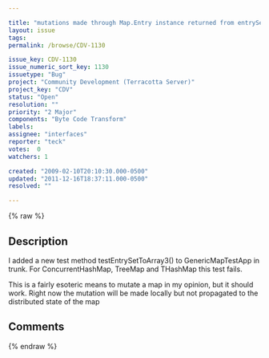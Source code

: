 ```yaml
---

title: "mutations made through Map.Entry instance returned from entrySet().toArray(..) are not visible in the cluster"
layout: issue
tags: 
permalink: /browse/CDV-1130

issue_key: CDV-1130
issue_numeric_sort_key: 1130
issuetype: "Bug"
project: "Community Development (Terracotta Server)"
project_key: "CDV"
status: "Open"
resolution: ""
priority: "2 Major"
components: "Byte Code Transform"
labels: 
assignee: "interfaces"
reporter: "teck"
votes:  0
watchers: 1

created: "2009-02-10T20:10:30.000-0500"
updated: "2011-12-16T18:37:11.000-0500"
resolved: ""

---
```




{% raw %}



## Description

<div markdown="1" class="description">

I added a new test method testEntrySetToArray3() to GenericMapTestApp in trunk. For ConcurrentHashMap, TreeMap and THashMap this test fails. 

This is a fairly esoteric means to mutate a map in my opinion, but it should work. Right now the mutation will be made locally but not propagated to the distributed state of the map


</div>

## Comments



{% endraw %}
